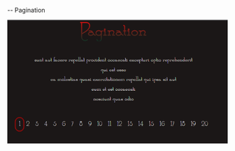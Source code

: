  -- Pagination 


![pagination](https://github.com/Gamaunov/pagination__01/blob/main/pagination.png)
